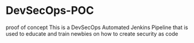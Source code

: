 # DevSecOps-POC
proof of concept
This is a DevSecOps Automated Jenkins Pipeline that is used to educate and train newbies on how to create security as code
